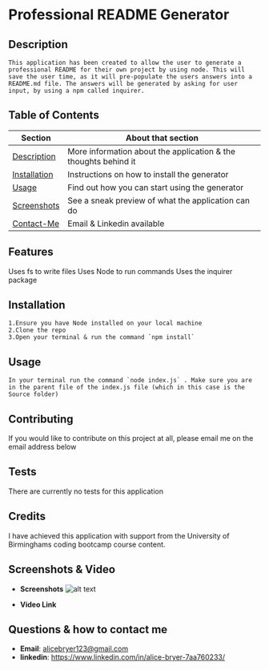 # Professional README Generator

## Description
``` 
This application has been created to allow the user to generate a professional README for their own project by using node. This will save the user time, as it will pre-populate the users answers into a README.md file. The answers will be generated by asking for user input, by using a npm called inquirer.
```

## Table of Contents

| Section| About that section |
|----------- | ----------- |
|[Description](#description)| More information about the application & the thoughts behind it |
|[Installation](#installation)| Instructions on how to install the generator  |
  [Usage](#usage)| Find out how you can start using the generator |
[Screenshots](#screenshots)| See a sneak preview of what the application can do |
[Contact-Me](#contact-me)| Email & Linkedin available |

## Features
Uses fs to write files
Uses Node to run commands
Uses the inquirer package

## Installation
```
1.Ensure you have Node installed on your local machine
2.Clone the repo
3.Open your terminal & run the command `npm install`
```
## Usage
```
In your terminal run the command `node index.js` . Make sure you are in the parent file of the index.js file (which in this case is the Source folder)
```

## Contributing
If you would like to contribute on this project at all, please email me on the email address below

## Tests
There are currently no tests for this application

## Credits
I have achieved this application with support from the University of Birminghams coding bootcamp course content.

## Screenshots & Video 

- **Screenshots**
![alt text](image.jpg)

- **Video Link**

## Questions & how to contact me
- **Email**: alicebryer123@gmail.com
- **linkedin**: https://www.linkedin.com/in/alice-bryer-7aa760233/
